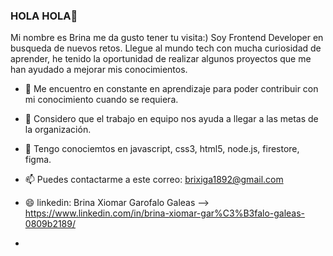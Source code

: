 ### HOLA HOLA👋
Mi nombre es Brina me da gusto tener tu visita:)
Soy Frontend Developer en busqueda de nuevos retos.
Llegue al mundo tech con mucha curiosidad de aprender, he tenido la oportunidad de realizar algunos proyectos que me han ayudado a mejorar mis conocimientos.
- 🌱 Me encuentro en constante en aprendizaje para poder contribuir con mi conocimiento cuando se requiera.
- 👯 Considero que el trabajo en equipo nos ayuda a llegar a las metas de la organización.
- 💬 Tengo conociemtos en javascript, css3, html5, node.js, firestore, figma.
- 📫 Puedes contactarme a este correo: brixiga1892@gmail.com
- 😄 linkedin: Brina Xiomar Garofalo Galeas --> https://www.linkedin.com/in/brina-xiomar-gar%C3%B3falo-galeas-0809b2189/


- 
<!--
**BrinaGarofalo/BrinaGarofalo** is a ✨ _special_ ✨ repository because its `README.md` (this file) appears on your GitHub profile.

Here are some ideas to get you started:

- 🔭 I’m currently working on ...
- 🌱 I’m currently learning ...
- 👯 I’m looking to collaborate on ...
- 🤔 I’m looking for help with ...
- 💬 Ask me about ...
- 📫 How to reach me: ...
- 😄 Pronouns: ...
- ⚡ Fun fact: ...
-->
